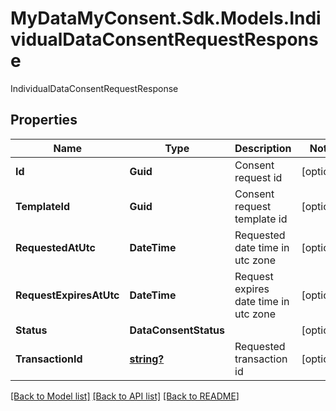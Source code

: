 # MyDataMyConsent.Sdk.Models.IndividualDataConsentRequestResponse
IndividualDataConsentRequestResponse

## Properties

Name | Type | Description | Notes
------------ | ------------- | ------------- | -------------
**Id** | **Guid** | Consent request id | [optional] 
**TemplateId** | **Guid** | Consent request template id | [optional] 
**RequestedAtUtc** | **DateTime** | Requested date time in utc zone | [optional] 
**RequestExpiresAtUtc** | **DateTime** | Request expires date time in utc zone | [optional] 
**Status** | **DataConsentStatus** |  | [optional] 
**TransactionId** | [**string?**](string?.md) | Requested transaction id | [optional] 

[[Back to Model list]](../README.md#documentation-for-models) [[Back to API list]](../README.md#documentation-for-api-endpoints) [[Back to README]](../README.md)

